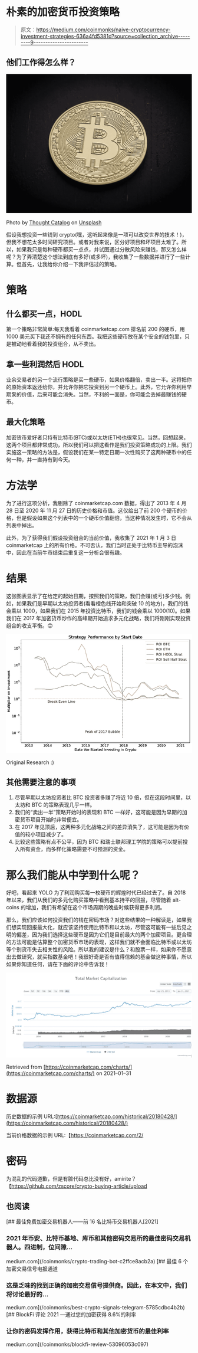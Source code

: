 # 朴素的加密货币投资策略

> 原文：<https://medium.com/coinmonks/naive-cryptocurrency-investment-strategies-636a4fd5381d?source=collection_archive---------9----------------------->

## 他们工作得怎么样？

![](img/59f7743a5d21e00497ed4a98bb675801.png)

Photo by [Thought Catalog](https://unsplash.com/@thoughtcatalog?utm_source=unsplash&utm_medium=referral&utm_content=creditCopyText) on [Unsplash](https://unsplash.com/s/photos/cryptocurrency?utm_source=unsplash&utm_medium=referral&utm_content=creditCopyText)

假设我想投资一些钱到 crypto(嘿，这听起来像是一项可以改变世界的技术！)，但我不想花太多时间研究项目。或者对我来说，区分好项目和坏项目太难了。所以，如果我只是每种硬币都买一点点，并试图通过分散风险来赚钱，那又怎么样呢？为了弄清楚这个想法到底有多好(或多坏)，我收集了一些数据并进行了一些计算。但首先，让我给你介绍一下我评估过的策略。

# 策略

## 什么都买一点，HODL

第一个策略非常简单:每天我看着 coinmarketcap.com 排名前 200 的硬币，用 1000 美元买下我还不拥有的任何东西。我把这些硬币放在某个安全的钱包里，只是被动地看着我的投资组合，从不卖出。

## 拿一些利润然后 HODL

业余交易者的另一个流行策略是买一些硬币，如果价格翻倍，卖出一半。这将把你的原始资本返还给你，并允许你把它投资到另一个硬币上。此外，它允许你利用早期泵的价值，后来可能会消失。当然，不利的一面是，你可能会丢掉最赚钱的硬币。

## 最大化策略

加密货币爱好者只持有比特币(BTC)或以太坊(ETH)也很常见。当然，回想起来，这两个项目都非常成功，所以我们可以把这看作是我们投资策略成功的上限。我们实施这一策略的方法是，假设我们在某一特定日期一次性购买了这两种硬币中的任何一种，并一直持有到今天。

# 方法学

为了进行这项分析，我剔除了 coinmarketcap.com 数据，得出了 2013 年 4 月 28 日至 2020 年 11 月 27 日的历史价格和市值。这仅给出了前 200 个硬币的价格，但是假设如果这个列表中的一个硬币价值翻倍，当这种情况发生时，它不会从列表中掉出。

此外，为了获得我们假设投资组合的当前价值，我收集了 2021 年 1 月 3 日 coinmarketcap 上的所有价格。不可否认，我们当时正处于比特币主导的泡沫中，因此在当前牛市结束后重复这一分析会很有趣。

# 结果

这张图表显示了在给定的起始日期，按照我们的策略，我们会赚(或亏)多少钱。例如，如果我们是早期以太坊投资者(看看橙色线开始和突破 10 的地方)，我们的钱会乘以 1000，如果我们在 2015 年投资比特币，我们的钱会乘以 1000(10)。如果我们在 2017 年加密货币炒作的高峰期开始追求多元化战略，我们将刚刚实现投资组合的收支平衡。🙃

![](img/c30f7a92830b56ed0187104b5b745aa6.png)

Original Research :)

## 其他需要注意的事项

1.  尽管早期以太坊投资者比 BTC 投资者多赚了将近 10 倍，但在这段时间里，以太坊和 BTC 的策略表现几乎一样。
2.  我们的“卖出一半”策略开始时的表现和 BTC 一样好，这可能是因为早期的加密货币项目开始时非常便宜。
3.  在 2017 年见顶后，这两种多元化战略之间的差异消失了，这可能是因为有价值的较小项目减少了。
4.  比较这些策略有点不公平，因为 BTC 和瑞士联邦理工学院的策略可以提前投入所有资金，而多样化策略需要不可预测的资金。

# 那么我们能从中学到什么呢？

好吧，看起来 YOLO 为了利润购买每一枚硬币的辉煌时代已经过去了。自 2018 年以来，我们从我们的多元化购买策略中看到基本持平的回报，尽管随着 alt-coins 的增加，我们有希望在这个市场周期的晚些时候获得更多利润。

那么，我们应该如何投资我们的钱在密码市场？对这些结果的一种解读是，如果我们想实现回报最大化，就应该坚持使用比特币和以太坊，尽管这可能有一些后见之明的偏差，因为我们选择这些硬币是因为它们是目前最大的两个加密项目。更合理的方法可能是估算整个加密货币市场的表现，这样我们就不会面临比特币或以太坊等个别货币失去相关性的风险。所以我的建议是什么？和股票一样，如果你不愿意出去做研究，就买指数基金吧！我很好奇是否有值得信赖的基金做这种事情，所以如果你知道任何，请在下面的评论中告诉我！

![](img/e2713c71e92066eed3c6ed26afd1c8e6.png)

Retrieved from [https://coinmarketcap.com/charts/](https://coinmarketcap.com/charts/) on 2021–01–31

# 数据源

历史数据的示例 URL:[https://coinmarketcap.com/historical/20180428/](https://coinmarketcap.com/historical/20180428/)

当前价格数据的示例 URL:【https://coinmarketcap.com/2/ 

# 密码

为混乱的代码道歉，但是有脏代码总比没有好，amirite？【https://github.com/zscore/crypto-buying-article/upload 

## 也阅读

[](/coinmonks/crypto-trading-bot-c2ffce8acb2a) [## 最佳免费加密交易机器人——前 16 名比特币交易机器人[2021]

### 2021 年币安、比特币基地、库币和其他密码交易所的最佳密码交易机器人。四进制，位间隙…

medium.com](/coinmonks/crypto-trading-bot-c2ffce8acb2a) [](/coinmonks/best-crypto-signals-telegram-5785cdbc4b2b) [## 最佳 6 个加密交易信号电报通道

### 这是乏味的找到正确的加密交易信号提供商。因此，在本文中，我们将讨论最好的…

medium.com](/coinmonks/best-crypto-signals-telegram-5785cdbc4b2b) [](/coinmonks/blockfi-review-53096053c097) [## BlockFi 评论 2021 —通过您的加密获得 8.6%的利率

### 让你的密码发挥作用，获得比特币和其他加密货币的最佳利率

medium.com](/coinmonks/blockfi-review-53096053c097)